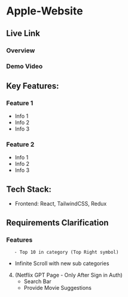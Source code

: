 # Apple-Website

## Live Link 

### Overview


### Demo Video


## Key Features:

### Feature 1
- Info 1
- Info 2
- Info 3

### Feature 2
- Info 1
- Info 2
- Info 3

## Tech Stack:

- Frontend: React, TailwindCSS, Redux

## Requirements Clarification

### Features

       - Top 10 in category (Top Right symbol)
   - Infinite Scroll with new sub categories

4. (Netflix GPT Page - Only After Sign in Auth)
   - Search Bar
   - Provide Movie Suggestions
